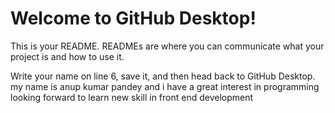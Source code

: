 # Welcome to GitHub Desktop!

This is your README. READMEs are where you can communicate what your project is and how to use it.

Write your name on line 6, save it, and then head back to GitHub Desktop.
my name is anup kumar pandey and i have a great interest in programming looking forward to learn new skill in front end development

